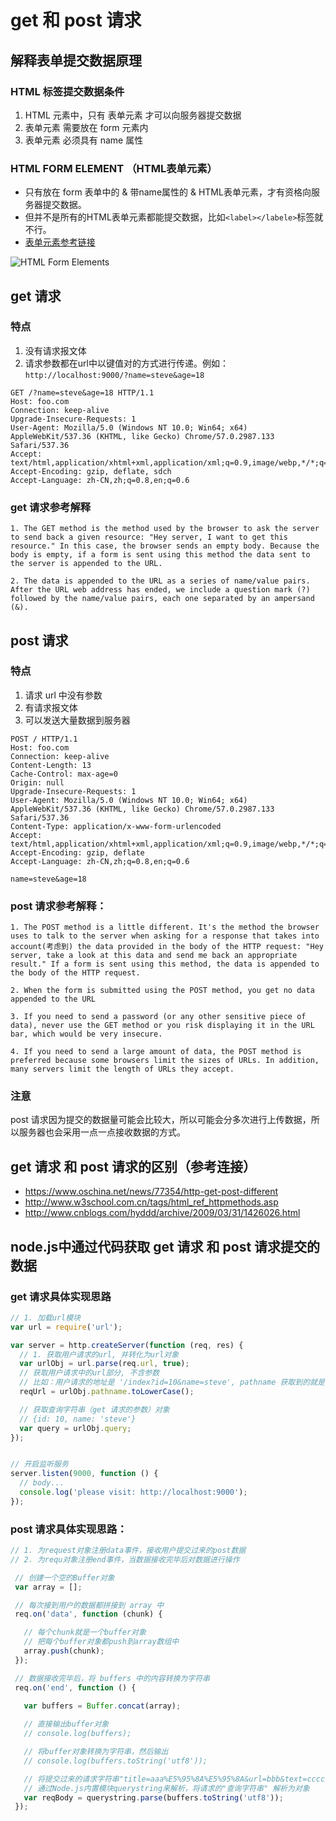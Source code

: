 


# get 和 post 请求



## 解释表单提交数据原理

### HTML 标签提交数据条件
1. HTML 元素中，只有 表单元素 才可以向服务器提交数据
2. 表单元素 需要放在 form 元素内
3. 表单元素 必须具有 name 属性


### HTML FORM ELEMENT （HTML表单元素）
- 只有放在 form 表单中的 & 带name属性的 & HTML表单元素，才有资格向服务器提交数据。
- 但并不是所有的HTML表单元素都能提交数据，比如`<label></labele>`标签就不行。
- [表单元素参考链接](https://developer.mozilla.org/en-US/docs/Web/HTML/Element#Forms)

![HTML Form Elements](htmlFormEl.png)




## get 请求

### 特点
1. 没有请求报文体
2. 请求参数都在url中以键值对的方式进行传递。例如：`http://localhost:9000/?name=steve&age=18`

```http
GET /?name=steve&age=18 HTTP/1.1
Host: foo.com
Connection: keep-alive
Upgrade-Insecure-Requests: 1
User-Agent: Mozilla/5.0 (Windows NT 10.0; Win64; x64) AppleWebKit/537.36 (KHTML, like Gecko) Chrome/57.0.2987.133 Safari/537.36
Accept: text/html,application/xhtml+xml,application/xml;q=0.9,image/webp,*/*;q=0.8
Accept-Encoding: gzip, deflate, sdch
Accept-Language: zh-CN,zh;q=0.8,en;q=0.6
```


### get 请求参考解释
```
1. The GET method is the method used by the browser to ask the server to send back a given resource: "Hey server, I want to get this resource." In this case, the browser sends an empty body. Because the body is empty, if a form is sent using this method the data sent to the server is appended to the URL.

2. The data is appended to the URL as a series of name/value pairs. After the URL web address has ended, we include a question mark (?) followed by the name/value pairs, each one separated by an ampersand (&).
```





## post 请求

### 特点
1. 请求 url 中没有参数
2. 有请求报文体
3. 可以发送大量数据到服务器

```http
POST / HTTP/1.1
Host: foo.com
Connection: keep-alive
Content-Length: 13
Cache-Control: max-age=0
Origin: null
Upgrade-Insecure-Requests: 1
User-Agent: Mozilla/5.0 (Windows NT 10.0; Win64; x64) AppleWebKit/537.36 (KHTML, like Gecko) Chrome/57.0.2987.133 Safari/537.36
Content-Type: application/x-www-form-urlencoded
Accept: text/html,application/xhtml+xml,application/xml;q=0.9,image/webp,*/*;q=0.8
Accept-Encoding: gzip, deflate
Accept-Language: zh-CN,zh;q=0.8,en;q=0.6

name=steve&age=18
```


### post 请求参考解释：
```
1. The POST method is a little different. It's the method the browser uses to talk to the server when asking for a response that takes into account(考虑到) the data provided in the body of the HTTP request: "Hey server, take a look at this data and send me back an appropriate result." If a form is sent using this method, the data is appended to the body of the HTTP request.

2. When the form is submitted using the POST method, you get no data appended to the URL

3. If you need to send a password (or any other sensitive piece of data), never use the GET method or you risk displaying it in the URL bar, which would be very insecure.

4. If you need to send a large amount of data, the POST method is preferred because some browsers limit the sizes of URLs. In addition, many servers limit the length of URLs they accept.
```

### 注意

post 请求因为提交的数据量可能会比较大，所以可能会分多次进行上传数据，所以服务器也会采用一点一点接收数据的方式。




## get 请求 和 post 请求的区别（参考连接）
- https://www.oschina.net/news/77354/http-get-post-different
- http://www.w3school.com.cn/tags/html_ref_httpmethods.asp
- http://www.cnblogs.com/hyddd/archive/2009/03/31/1426026.html



## node.js中通过代码获取 get 请求 和 post 请求提交的数据


### get 请求具体实现思路
```javascript
// 1. 加载url模块
var url = require('url');

var server = http.createServer(function (req, res) {
  // 1. 获取用户请求的url, 并转化为url对象
  var urlObj = url.parse(req.url, true);
  // 获取用户请求中的url部分, 不含参数
  // 比如：用户请求的地址是 '/index?id=10&name=steve', pathname 获取到的就是 '/index'
  reqUrl = urlObj.pathname.toLowerCase();

  // 获取查询字符串（get 请求的参数）对象
  // {id: 10, name: 'steve'}
  var query = urlObj.query;
});


// 开启监听服务
server.listen(9000, function () {
  // body...
  console.log('please visit: http://localhost:9000');
});
```



### post 请求具体实现思路：
```javascript
// 1. 为request对象注册data事件，接收用户提交过来的post数据
// 2. 为requ对象注册end事件，当数据接收完毕后对数据进行操作

 // 创建一个空的Buffer对象
 var array = [];

 // 每次接到用户的数据都拼接到 array 中
 req.on('data', function (chunk) {

   // 每个chunk就是一个buffer对象
   // 把每个buffer对象都push到array数组中
   array.push(chunk);
 });

 // 数据接收完毕后，将 buffers 中的内容转换为字符串
 req.on('end', function () {

   var buffers = Buffer.concat(array);
   
   // 直接输出buffer对象
   // console.log(buffers);

   // 将buffer对象转换为字符串，然后输出
   // console.log(buffers.toString('utf8'));

   // 将提交过来的请求字符串"title=aaa%E5%95%8A%E5%95%8A&url=bbb&text=cccc"，转换为json对象
   // 通过Node.js内置模块querystring来解析，将请求的"查询字符串" 解析为对象
   var reqBody = querystring.parse(buffers.toString('utf8'));
 });
```